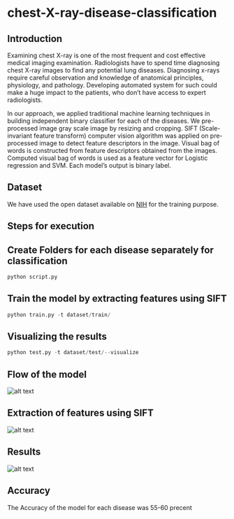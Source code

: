 # chest-X-ray-disease-classification

## Introduction

Examining chest X-ray is one of the most frequent and cost effective medical imaging examination.
Radiologists have to spend time diagnosing chest X-ray images to find any potential lung diseases.
Diagnosing x-rays require careful observation and knowledge of anatomical principles, physiology, and
pathology. Developing automated system for such could make a huge impact to the patients, who don’t
have access to expert radiologists.

In our approach, we applied traditional machine learning techniques in building independent binary
classifier for each of the diseases. We pre-processed image gray scale image by resizing and cropping.
SIFT (Scale-invariant feature transform) computer vision algorithm was applied on pre-processed image to
detect feature descriptors in the image. Visual bag of words is constructed from feature descriptors obtained
from the images. Computed visual bag of words is used as a feature vector for Logistic regression and
SVM. Each model’s output is binary label.

## Dataset

We have used the open dataset available on [NIH](https://nihcc.app.box.com/v/ChestXray-NIHCC/folder/36938765345) for the training purpose.

## Steps for execution

## Create Folders for each disease separately for classification
```python
python script.py
```

## Train the model by extracting features using SIFT
```python
python train.py -t dataset/train/
```

## Visualizing the results
```python
python test.py -t dataset/test/--visualize
```

## Flow of the model
![alt text](https://raw.githubusercontent.com/virupaa/chest-X-ray-disease-classification/master/docs/flow.png)

## Extraction of features using SIFT
![alt text](https://raw.githubusercontent.com/virupaa/chest-X-ray-disease-classification/master/docs/sift.png)

## Results 
![alt text](https://raw.githubusercontent.com/virupaa/chest-X-ray-disease-classification/master/docs/result%201.png)

## Accuracy
The Accuracy of the model for each disease was 55-60 precent


